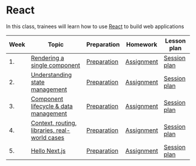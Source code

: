# React

In this class, trainees will learn how to use [React](https://react.dev/) to build web applications

| Week | Topic                                                              | Preparation                           | Homework                            | Lesson plan                           |
| ---- | ------------------------------------------------------------------ | ------------------------------------- | ----------------------------------- | ------------------------------------- |
| 1.   | [Rendering a single component](./week1/README.md)                  | [Preparation](./week1/preparation.md) | [Assignment](./week1/assignment.md) | [Session plan](week1/session-plan.md) |
| 2.   | [Understanding state management](./week2/README.md)                | [Preparation](./week2/preparation.md) | [Assignment](./week2/assignment.md) | [Session plan](week2/session-plan.md) |
| 3.   | [Component lifecycle & data management](./week3/README.md)         | [Preparation](./week3/preparation.md) | [Assignment](./week3/assignment.md) | [Session plan](week3/session-plan.md) |
| 4.   | [Context, routing, libraries, real-world cases](./week4/README.md) | [Preparation](./week4/preparation.md) | [Assignment](./week4/assignment.md) | [Session plan](week4/session-plan.md) |
| 5.   | [Hello Next.js](./week5/README.md)                                 | [Preparation](./week5/preparation.md) | [Assignment](./week5/assignment.md) | [Session plan](week5/session-plan.md) |
